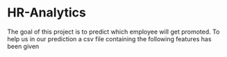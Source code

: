 # HR-Analytics

The goal of this project is to predict which employee will get promoted. To help us in our prediction a csv file containing the following
features has been given



